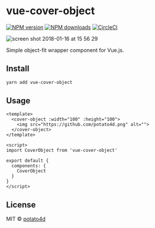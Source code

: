 # vue-cover-object

[![NPM version](https://img.shields.io/npm/v/vue-cover-object.svg?style=flat)](https://npmjs.com/package/vue-cover-object) [![NPM downloads](https://img.shields.io/npm/dm/vue-cover-object.svg?style=flat)](https://npmjs.com/package/vue-cover-object) [![CircleCI](https://circleci.com/gh/potato4d/vue-cover-object/tree/master.svg?style=shield)](https://circleci.com/gh/potato4d/vue-cover-object/tree/master)

![screen shot 2018-01-16 at 15 56 29](https://user-images.githubusercontent.com/6993514/34975586-d9e83832-fad5-11e7-9b39-617334b67a9a.png)

Simple object-fit wrapper component for Vue.js.

## Install

```bash
yarn add vue-cover-object
```


## Usage

```vue
<template>
  <cover-object :width="100" :height="100">
    <img src="https://github.com/potato4d.png" alt="">
  </cover-object>
</template>

<script>
import CoverObject from 'vue-cover-object'

export default {
  components: {
    CoverObject
  }
}
</script>
```

## License

MIT &copy; [potato4d](https://github.com/potato4d)
